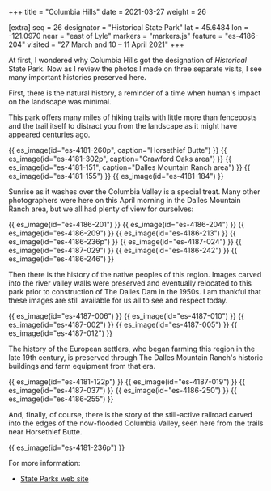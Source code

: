 +++
title = "Columbia Hills"
date = 2021-03-27
weight = 26

[extra]
seq = 26
designator = "Historical State Park"
lat = 45.6484
lon = -121.0970
near = "east of Lyle"
markers = "markers.js"
feature = "es-4186-204"
visited = "27 March and 10 – 11 April 2021"
+++

At first, I wondered why Columbia Hills got the designation of _Historical_ State Park. Now as I review the photos I made on three separate visits, I see many important histories preserved here.

First, there is the natural history, a reminder of a time when human's impact on the landscape was minimal.

<!-- more -->

This park offers many miles of hiking trails with little more than fenceposts and the trail itself to distract you from the landscape as it might have appeared centuries ago.

{{ es_image(id="es-4181-260p", caption="Horsethief Butte") }}
{{ es_image(id="es-4181-302p", caption="Crawford Oaks area") }}
{{ es_image(id="es-4181-151", caption="Dalles Mountain Ranch area") }}
{{ es_image(id="es-4181-155") }}
{{ es_image(id="es-4181-184") }}

Sunrise as it washes over the Columbia Valley is a special treat. Many other photographers were here on this April morning in the Dalles Mountain Ranch area, but we all had plenty of view for ourselves:

{{ es_image(id="es-4186-201") }}
{{ es_image(id="es-4186-204") }}
{{ es_image(id="es-4186-209") }}
{{ es_image(id="es-4186-213") }}
{{ es_image(id="es-4186-236p") }}
{{ es_image(id="es-4187-024") }}
{{ es_image(id="es-4187-029") }}
{{ es_image(id="es-4186-242") }}
{{ es_image(id="es-4186-246") }}

Then there is the history of the native peoples of this region. Images carved into the river valley walls were preserved and eventually relocated to this park prior to construction of The Dalles Dam in the 1950s. I am thankful that these images are still available for us all to see and respect today.

{{ es_image(id="es-4187-006") }}
{{ es_image(id="es-4187-010") }}
{{ es_image(id="es-4187-002") }}
{{ es_image(id="es-4187-005") }}
{{ es_image(id="es-4187-012") }}

The history of the European settlers, who began farming this region in the late 19th century, is preserved through The Dalles Mountain Ranch's historic buildings and farm equipment from that era.

{{ es_image(id="es-4181-122p") }}
{{ es_image(id="es-4187-019") }}
{{ es_image(id="es-4187-037") }}
{{ es_image(id="es-4186-250") }}
{{ es_image(id="es-4186-255") }}

And, finally, of course, there is the story of the still-active railroad carved into the edges of the now-flooded Columbia Valley, seen here from the trails near Horsethief Butte.

{{ es_image(id="es-4181-236p") }}

For more information:

* [State Parks web site](https://parks.state.wa.us/873/Columbia-Hills)
